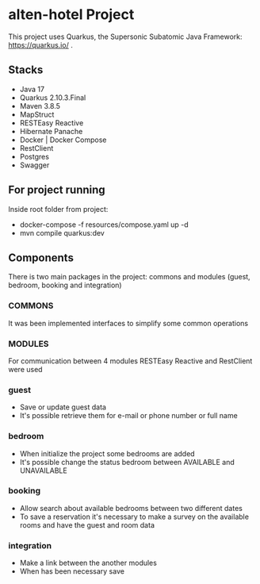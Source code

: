 # alten-hotel Project

This project uses Quarkus, the Supersonic Subatomic Java Framework: https://quarkus.io/ .

## Stacks
- Java 17
- Quarkus 2.10.3.Final
- Maven 3.8.5
- MapStruct
- RESTEasy Reactive
- Hibernate Panache
- Docker | Docker Compose
- RestClient
- Postgres
- Swagger

## For project running
Inside root folder from project:
- docker-compose -f resources/compose.yaml up -d
- mvn compile quarkus:dev

## Components
There is two main packages in the project: commons and modules (guest, bedroom, booking and integration)
### COMMONS
It was been implemented interfaces to simplify some common operations
### MODULES
For communication between 4 modules RESTEasy Reactive and RestClient were used
### guest
- Save or update guest data
- It's possible retrieve them for e-mail or phone number or full name
### bedroom
- When initialize the project some bedrooms are added
- It's possible change the status bedroom between AVAILABLE and UNAVAILABLE
### booking
- Allow search about available bedrooms between two different dates
- To save a reservation it's necessary to make a survey on the available rooms and have the guest and room data
### integration
- Make a link between the another modules
- When has been necessary save 


